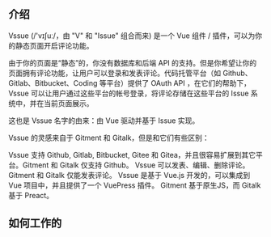 <!--
 * @Author: rh
 * @Date: 2020-06-09 09:36:45
 * @LastEditTime: 2020-06-09 09:38:11
 * @LastEditors: rh
 * @Description: 命名规范
 * @变量: - 小驼峰式命名法（前缀应当是名词）
 * @常量: - 全大写（使用大写字母和下划线来组合命名，下划线用以分割单词）
 * @函数:  - 小驼峰式命名法（前缀应当为动词）
 * @这不是一个 bug，这只是一个未列出来的特性
--> 

## 介绍
Vssue (/'vɪʃuː/，由 "V" 和 "Issue" 组合而来) 是一个 Vue 组件 / 插件，可以为你的静态页面开启评论功能。

由于你的页面是“静态”的，你没有数据库和后端 API 的支持。但是你希望让你的页面拥有评论功能，让用户可以登录和发表评论。代码托管平台（如 Github、Gitlab、Bitbucket、Coding 等平台）提供了 OAuth API ，在它们的帮助下，Vssue 可以让用户通过这些平台的帐号登录，将评论存储在这些平台的 Issue 系统中，并在当前页面展示。

这也是 Vssue 名字的由来：由 Vue 驱动并基于 Issue 实现。

Vssue 的灵感来自于 Gitment 和 Gitalk，但是和它们有些区别：

Vssue 支持 Github, Gitlab, Bitbucket, Gitee 和 Gitea，并且很容易扩展到其它平台。Gitment 和 Gitalk 仅支持 Github。
Vssue 可以发表、编辑、删除评论。Gitment 和 Gitalk 仅能发表评论。
Vssue 是基于 Vue.js 开发的，可以集成到 Vue 项目中，并且提供了一个 VuePress 插件。 Gitment 基于原生JS，而 Gitalk 基于 Preact。

## 如何工作的
